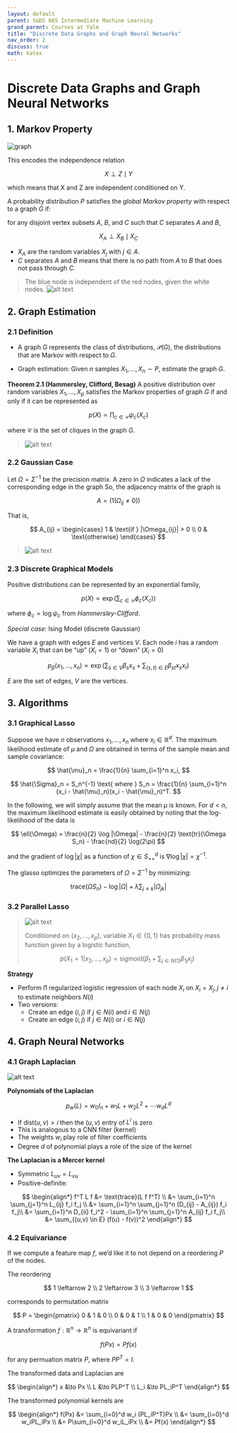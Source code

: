 ```yaml
---
layout: default
parent: S&DS 665 Intermediate Machine Learning
grand_parent: Courses at Yale
title: "Discrete Data Graphs and Graph Neural Networks"
nav_order: 2
discuss: true
math: katex
---
```


# Discrete Data Graphs and Graph Neural Networks

## 1. Markov Property


![graph](image.png)

This encodes the independence relation

$$
X \perp Z \mid Y
$$

which means that X and Z are independent conditioned on Y.



A probability distribution $P$ satisfies the *global Markov property* with respect to a graph $G$ if:

for any disjoint vertex subsets $A$, $B$, and $C$ such that $C$ separates $A$ and $B$,

$$
X_A \perp X_B \mid X_C
$$

- $X_A$ are the random variables $X_j$ with $j \in A$.
- $C$ separates $A$ and $B$ means that there is no path from $A$ to $B$ that does not pass through $C$.

> The blue node is independent of the red nodes, given the white nodes.
>![alt text](image-1.png)

## 2. Graph Estimation

### 2.1 Definition
- A graph $G$ represents the class of distributions, $\mathcal{P}(G)$, the distributions that are Markov with respect to $G$.

- Graph estimation: Given $n$ samples $X_1, \ldots, X_n \sim P$, estimate the graph $G$.

**Theorem 2.1 (Hammersley, Clifford, Besag)** A positive distribution over random variables $X_1, \ldots, X_p$ satisfies the Markov properties of graph $G$ if and only if it can be represented as

$$
p(X) \propto \prod_{c \in \mathcal{C}} \psi_c(X_c)
$$

where $\mathcal{C}$ is the set of cliques in the graph $G$.

> ![alt text](image-2.png)

### 2.2 Gaussian Case

Let $\Omega = \Sigma^{-1}$ be the precision matrix. A zero in $\Omega$ indicates a lack of the corresponding edge in the graph So, the adjacency matrix of the graph is

$$
A = (1(\Omega_{ij} \neq 0))
$$

That is,

$$
A_{ij} =
\begin{cases}
1 & \text{if } |\Omega_{ij}| > 0 \\
0 & \text{otherwise}
\end{cases}
$$

> ![alt text](image-3.png)


### 2.3 Discrete Graphical Models

Positive distributions can be represented by an exponential family,

$$
p(X) \propto \exp
\left(
\sum_{c \in \mathcal{C}} \phi_c(X_c)
\right)
$$

where $\phi_c = \log \psi_c$ from *Hammersley-Clifford*.

*Special case:* Ising Model (discrete Gaussian)

We have a graph with edges $E$ and vertices $V$. Each node $i$ has a
random variable $X_i$ that can be “up” ($X_i = 1$) or “down” ($X_i = 0$)

$$
p_\beta(x_1, \ldots, x_n) \propto \exp
\left(
\sum_{s \in V} \beta_s x_s + \sum_{(s,t) \in E} \beta_{st} x_s x_t
\right)
$$

$E$ are the set of edges, $V$ are the vertices.


## 3. Algorithms

### 3.1 Graphical Lasso

Suppose we have $n$ observations $x_1, \ldots, x_n$ where $x_i \in \mathbb{R}^d$. The maximum likelihood estimate of $\mu$ and $\Omega$ are obtained in terms of the sample mean and sample covariance:

$$
\hat{\mu}_n = \frac{1}{n} \sum_{i=1}^n x_i,
$$

$$
\hat{\Sigma}_n = S_n^{-1} \text{ where } S_n = \frac{1}{n} \sum_{i=1}^n (x_i - \hat{\mu}_n)(x_i - \hat{\mu}_n)^T.
$$

In the following, we will simply assume that the mean $\mu$ is known. For $d < n$, the maximum likelihood estimate is easily obtained by noting that the log-likelihood of the data is

$$
\ell(\Omega) = \frac{n}{2} \log |\Omega| - \frac{n}{2} \text{tr}(\Omega S_n) - \frac{nd}{2} \log(2\pi)
$$

and the gradient of $\log |\chi|$ as a function of $\chi \in S_{++}^d$ is $\nabla \log |\chi| = \chi^{-1}$.

The glasso optimizes the parameters of $\Omega = \Sigma^{-1}$ by minimizing:

$$
\text{trace}(\Omega S_n) - \log |\Omega| + \lambda \sum_{j \neq k} |\Omega_{jk}|
$$

### 3.2 Parallel Lasso
> ![alt text](image-4.png)
>
> Conditioned on $(x_2, \ldots, x_p)$, variable $X_1 \in \{0, 1\}$ has probability mass function given by a logistic function,
>
> $$
> p(X_1 = 1 | x_2, \ldots, x_p) = \text{sigmoid}
> \left(
> \beta_1 + \sum_{j \in N(1)} \beta_{1j} x_j
> \right)
> $$

**Strategy**
- Perform $l1$ regularized logistic regression of each node $X_i$ on $X_i = {X_j, j \neq i}$ to estimate neighbors $N(i)$
- Two versions:
    - Create an edge $(i,j)$ if $j \in N(i)$ and $i \in N(j)$
    - Create an edge $(i,j)$ if $j \in N(i)$ or $i \in N(j)$

## 4. Graph Neural Networks

### 4.1 Graph Laplacian

![alt text](image-5.png)

**Polynomials of the Laplacian**

$$
p_w(L) = w_0 I_n + w_1 L + w_2 L^2 + \cdots w_d L^d
$$

- If $\text{dist}(u,v) > i$ then the $(u,v)$ entry of $L^i$ is zero
- This is analogous to a CNN filter (kernel)
- The weights $w_i$ play role of filter coefficients
- Degree $d$ of polynomial plays a role of the size of the kernel

**The Laplacian is a Mercer kernel**

- Symmetric $L_{uv} = L_{vu}$
- Positive-definite:

$$
\begin{align*}
f^T L f &= \text{trace}(L f f^T) \\
&= \sum_{i=1}^n \sum_{j=1}^n L_{ij} f_i f_j \\
&= \sum_{i=1}^n \sum_{j=1}^n (D_{ij} - A_{ij}) f_i f_j\\
&= \sum_{i=1}^n D_{ii} f_i^2 - \sum_{i=1}^n \sum_{j=1}^n A_{ij} f_i f_j\\
&= \sum_{(u,v) \in E} (f(u) - f(v))^2
\end{align*}
$$

### 4.2 Equivariance

If we compute a feature map $f$, we’d like it to not depend on a
reordering $P$ of the nodes.

The reordering

$$
1 \leftarrow 2 \\
2 \leftarrow 3 \\
3 \leftarrow 1
$$

corresponds to permutation matrix

$$
P =
\begin{pmatrix}
0 & 1 & 0 \\
0 & 0 & 1 \\
1 & 0 & 0
\end{pmatrix}
$$

A transformation $f : \mathbb{R}^n \to \mathbb{R}^n$ is equivariant if

$$
f(Px) = Pf(x)
$$

for any permuation matrix $P$, where $PP^T = I$.

The transformed data and Laplacian are

$$
\begin{align*}
x &\to Px \\
L &\to PLP^T \\
L_i &\to PL_iP^T
\end{align*}
$$

The transformed polynomial kernels are

$$
\begin{align*}
f(Px) &= \sum_{i=0}^d w_i (PL_iP^T)Px \\
&= \sum_{i=0}^d w_iPL_iPx \\
&= P\sum_{i=0}^d w_iL_iPx \\
&= Pf(x)
\end{align*}
$$

